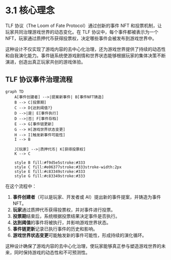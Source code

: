 # 3.1 核心理念

TLF 协议（The Loom of Fate Protocol）通过创新的事件 NFT 和投票机制，让玩家共同治理游戏世界的动态变化。在 TLF 协议中，每个事件都被表示为一个 NFT，玩家通过质押代币获得投票权，决定哪些事件会被发布到游戏世界中。

这种设计不仅实现了游戏内容的去中心化治理，还为游戏世界提供了持续的动态性和自我演化能力。事件链系统使游戏剧情和世界状态能够根据玩家的集体决策不断演进，创造出真正玩家共创的游戏体验。

## TLF 协议事件治理流程

```mermaid
graph TD
    A[事件创建者] -->|提案新事件| B[事件NFT铸造]
    B --> C[投票期]
    C --> D{达到阈值?}
    D -->|是| E[事件执行]
    D -->|否| F[事件存档]
    E --> G[事件链更新]
    G --> H[游戏世界状态变更]
    H --> I[触发新事件可能性]
    I --> B

    J[玩家] -->|质押代币| K[获得投票权]
    K --> C

    style B fill:#f9d5e5stroke:#333
    style C fill:#e06377stroke:#333stroke-width:2px
    style E fill:#c83349stroke:#333
    style G fill:#c83349stroke:#333
```

在这个流程中：

1. **事件创建者**（可以是玩家、开发者或 AI）提出新的事件提案，并铸造为事件 NFT。
2. **玩家**通过质押代币获得投票权，并对事件进行投票。
3. **投票期**结束后，系统根据投票结果决定事件是否执行。
4. **达到阈值**的事件将被执行，并影响游戏世界状态。
5. **事件链更新**记录已执行事件的历史和影响。
6. **游戏世界状态变更**可能触发新的事件可能性，形成持续的演化循环。

这种设计确保了游戏内容的去中心化治理，使玩家能够真正参与塑造游戏世界的未来，同时保持游戏的动态性和不可预测性。
